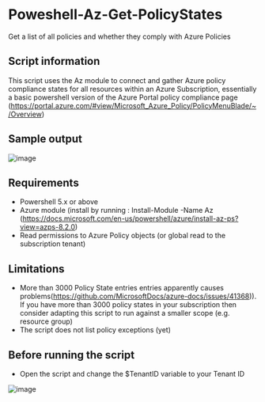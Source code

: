 # Poweshell-Az-Get-PolicyStates
Get a list of all policies and whether they comply with Azure Policies


## Script information
This script uses the Az module to connect and gather Azure policy compliance states for all resources within an Azure Subscription, essentially a basic powershell version of the Azure Portal policy compliance page (https://portal.azure.com/#view/Microsoft_Azure_Policy/PolicyMenuBlade/~/Overview)

## Sample output
![image](https://user-images.githubusercontent.com/67024372/183928207-ced52591-14ea-4f2b-bc71-e45db69fc53d.png)






## Requirements
- Powershell 5.x or above
- Azure module (install by running : Install-Module -Name Az  (https://docs.microsoft.com/en-us/powershell/azure/install-az-ps?view=azps-8.2.0)
- Read permissions to Azure Policy objects (or global read to the subscription tenant)

## Limitations
- More than 3000 Policy State entries entries apparently causes problems(https://github.com/MicrosoftDocs/azure-docs/issues/41368)). If you have more than 3000 policy states in your subscription then consider adapting this script to run against a smaller scope (e.g. resource group)
- The script does not list policy exceptions (yet)


## Before running the script
- Open the script and change the $TenantID variable to your Tenant ID

![image](https://user-images.githubusercontent.com/67024372/183925203-bce08b0d-71ae-467e-b6de-663bb1b0f3af.png)

